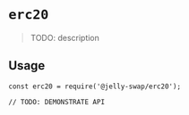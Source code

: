 # `erc20`

> TODO: description

## Usage

```
const erc20 = require('@jelly-swap/erc20');

// TODO: DEMONSTRATE API
```
